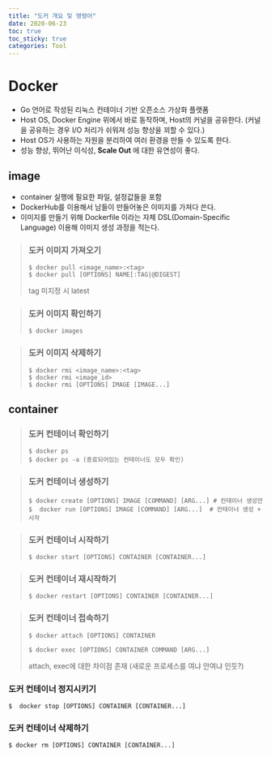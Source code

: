 ```yaml
---
title: "도커 개요 및 명령어"
date: 2020-06-23
toc: true
toc_sticky: true
categories: Tool
---
```


# Docker
- Go 언어로 작성된 리눅스 컨테이너 기반 오픈소스 가상화 플랫폼
- Host OS, Docker Engine 위에서 바로 동작하며, Host의 커널을 공유한다. (커널을 공유하는 경우 I/O 처리가 쉬워져 성능 향상을 꾀할 수 있다.)
- Host OS가 사용하는 자원을 분리하여 여러 환경을 만들 수 있도록 한다.
- 성능 향상, 뛰어난 이식성, __Scale Out__ 에 대한 유연성이 좋다.

## image
- container 실행에 필요한 파일, 설정값들을 포함
- DockerHub를 이용해서 남들이 만들어놓은 이미지를 가져다 쓴다.
- 이미지를 만들기 위해 Dockerfile 이라는 자체 DSL(Domain-Specific Language) 이용해 이미지 생성 과정을 적는다.

> ### 도커 이미지 가져오기   
> ```shell script
> $ docker pull <image_name>:<tag>
> $ docker pull [OPTIONS] NAME[:TAG|@DIGEST]
>  ```
> tag 미지정 시 latest

> ### 도커 이미지 확인하기
> ```shell script
> $ docker images
>  ```

> ### 도커 이미지 삭제하기
> ```shell script
> $ docker rmi <image_name>:<tag>
> $ docker rmi <image_id>
> $ docker rmi [OPTIONS] IMAGE [IMAGE...]
>  ```


## container

> ### 도커 컨테이너 확인하기
> ```shell script
> $ docker ps
> $ docker ps -a (종료되어있는 컨테이너도 모두 확인)
>  ```

> ### 도커 컨테이너 생성하기
> ```shell script
> $ docker create [OPTIONS] IMAGE [COMMAND] [ARG...] # 컨테이너 생성만
> $  docker run [OPTIONS] IMAGE [COMMAND] [ARG...]  # 컨테이너 생성 + 시작
>  ```

> ### 도커 컨테이너 시작하기
>```shell script
> $ docker start [OPTIONS] CONTAINER [CONTAINER...]
>```

> ### 도커 컨테이너 재시작하기
>```shell script
> $ docker restart [OPTIONS] CONTAINER [CONTAINER...]
>```

> ### 도커 컨테이너 접속하기
> ```
> $ docker attach [OPTIONS] CONTAINER
> ```
>
>```
>$ docker exec [OPTIONS] CONTAINER COMMAND [ARG...]
>```
>  attach, exec에 대한 차이점 존재 (새로운 프로세스를 여냐 안여냐 인듯?)

### 도커 컨테이너 정지시키기
```
$  docker stop [OPTIONS] CONTAINER [CONTAINER...]
```

### 도커 컨테이너 삭제하기
```
$ docker rm [OPTIONS] CONTAINER [CONTAINER...]
```



